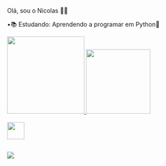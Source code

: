 Olá, sou o Nicolas 🙋‍♂️

•📚 Estudando: Aprendendo a programar em Python🐍


<div>
  <a href="https://github.com/nicolasdonada">
  <img height="180em" src="https://github-readme-stats.vercel.app/api?username=Nicolasdonada&show_icons=true&theme=tokyonight&include_all_commits=true&count_private=true"/>
   <img height="150em" src="https://github-readme-stats.vercel.app/api/top-langs/?username=nicolasdonada&layout=compact&langs_count=7&theme=tokyonight"/>
</div>
<div style="display: inline_block"><br>
  <img  height="40" width="40" src="https://cdn.jsdelivr.net/gh/devicons/devicon/icons/java/java-plain-wordmark.svg" />
  
</div>
  
  ##
  
 <a href = "mailto:nicolasdonada4@gmail.com"><img src="https://img.shields.io/badge/-Gmail-%23333?style=for-the-badge&logo=gmail&logoColor=white" target="_blank"></a>
